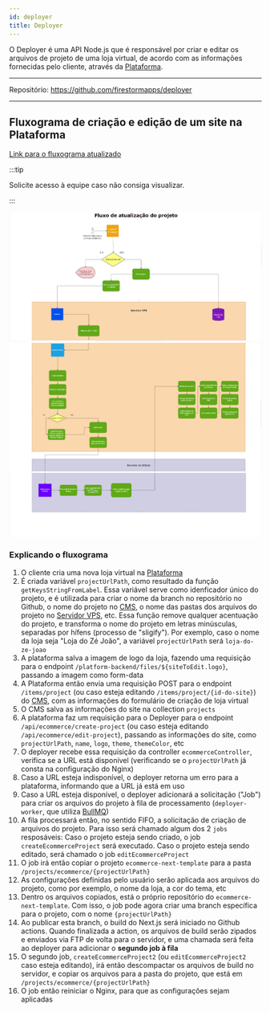 ```yaml
---
id: deployer
title: Deployer
---
```


O Deployer é uma API Node.js que é responsável por criar e editar os arquivos de projeto de uma loja virtual, de acordo com as informações fornecidas pelo cliente, através da [Plataforma](/docs/loja_na_net/platform).

----

Repositório: https://github.com/firestormapps/deployer

----

## Fluxograma de criação e edição de um site na Plataforma

[Link para o fluxograma atualizado](https://app.diagrams.net/#G1XamyaEMXRNmi942a64oO-PSrf1Q4tlhG)


:::tip

Solicite acesso à equipe caso não consiga visualizar.

:::

![Fluxo de atualização do site](../../static/img/site_creation_flow1.png)
![Fluxo de atualização do site](../../static/img/site_creation_flow2.png)
![Fluxo de atualização do site](../../static/img/site_creation_flow3.png)

### Explicando o fluxograma

1. O cliente cria uma nova loja virtual na [Plataforma](/docs/loja_na_net/platform)
2. É criada variável `projectUrlPath`, como resultado da função `getKeysStringFromLabel`. Essa variável serve como idenficador único do projeto, e é utilizada para criar o nome da branch no repositório no Github, o nome do projeto no [CMS](/docs/loja_na_net/platform_backend), o nome das pastas dos arquivos do projeto no [Servidor VPS](/docs/infra/vps_settings), etc. Essa função remove qualquer acentuação do projeto, e transforma o nome do projeto em letras minúsculas, separadas por hífens (processo de "sligify"). Por exemplo, caso o nome da loja seja "Loja do Zé João", a variável `projectUrlPath` será `loja-do-ze-joao`
3. A plataforma salva a imagem de logo da loja, fazendo uma requisição para o endpoint `/platform-backend/files/${siteToEdit.logo}`, passando a imagem como form-data
4. A Plataforma então envia uma requisição POST para o endpoint `/items/project` (ou caso esteja editando `/items/project/{id-do-site}`) do [CMS](/docs/loja_na_net/platform_backend), com as informações do formulário de criação de loja virtual
5. O CMS salva as informações do site na collection `projects`
6. A plataforma faz um requisição para o Deployer para o endpoint `/api/ecommerce/create-project` (ou caso esteja editando `/api/ecommerce/edit-project`), passando as informações do site, como `projectUrlPath`, `name`, `logo`, `theme`, `themeColor`, etc
7. O deployer recebe essa requisição da controller `ecommerceController`, verifica se a URL está disponível (verificando se o `projectUrlPath` já consta na configuração do Nginx)
8. Caso a URL esteja indisponível, o deployer retorna um erro para a plataforma, informando que a URL já está em uso
9. Caso a URL esteja disponível, o deployer adicionará a solicitação ("Job") para criar os arquivos do projeto à fila de processamento (`deployer-worker`, que utiliza [BullMQ](https://docs.bullmq.io/))
10. A fila processará então, no sentido FIFO, a solicitação de criação de arquivos do projeto. Para isso será chamado algum dos 2 `jobs` resposáveis: Caso o projeto esteja sendo criado, o job `createEcommerceProject` será executado. Caso o projeto esteja sendo editado, será chamado o job `editEcommerceProject`
11. O job irá então copiar o projeto `ecommerce-next-template` para a pasta `/projects/ecommerce/{projectUrlPath}`
12. As configurações definidas pelo usuário serão aplicada aos arquivos do projeto, como por exemplo, o nome da loja, a cor do tema, etc
13. Dentro os arquivos copiados, está o próprio repositório do `ecommerce-next-template`. Com isso, o job pode agora criar uma branch específica para o projeto, com o nome `{projectUrlPath}`
14. Ao publicar esta branch, o build do Next.js será iniciado no Github actions. Quando finalizada a action, os arquivos de build serão zipados e enviados via FTP de volta para o servidor, e uma chamada será feita ao deployer para adicionar o **segundo job à fila**
15. O segundo job, `createEcommerceProject2` (ou `editEcommerceProject2` caso esteja editando), irá então descompactar os arquivos de build no servidor, e copiar os arquivos para a pasta do projeto, que está em `/projects/ecommerce/{projectUrlPath}`
16. O job então reiniciar o Nginx, para que as configurações sejam aplicadas